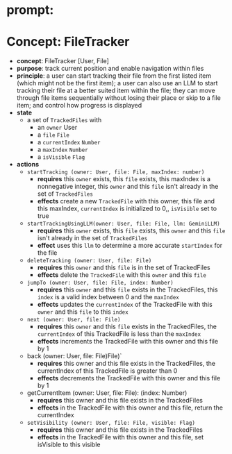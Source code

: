 # prompt:
# Concept: FileTracker

*   **concept**: FileTracker \[User, File]
*   **purpose**: track current position and enable navigation within files
*   **principle**: a user can start tracking their file from the first listed item (which might not be the first item); a user can also use an LLM to start tracking their file at a better suited item within the file; they can move through file items sequentially without losing their place or skip to a file item; and control how progress is displayed
*   **state**
    *   a set of `TrackedFiles` with
	    * an `owner` User
        *   a `file` `File`
        *   a `currentIndex` `Number`
        *   a `maxIndex` `Number`
        *   a `isVisible` `Flag`
*   **actions**
    *   `startTracking (owner: User, file: File, maxIndex: number)`
        *   **requires** this `owner` exists, this `file` exists, this maxIndex is a nonnegative integer, this `owner` and this `file` isn't already in the set of `TrackedFiles`
        *   **effects** create a new `TrackedFile` with this owner, this file and this maxIndex, `currentIndex` is initialized to 0,, `isVisible` set to true
    * `startTrackingUsingLLM(owner: User, file: File, llm: GeminiLLM)`
	    * **requires** this `owner` exists, this `file` exists, this `owner` and this `file` isn't already in the set of `TrackedFiles`
	    * **effect** uses this `llm` to determine a more accurate `startIndex` for the file
    *   `deleteTracking (owner: User, file: File)`
        *   **requires** this `owner` and this `file` is in the set of TrackedFiles
        *   **effects** delete the `TrackedFile` with this `owner` and this `file`
    *   `jumpTo (owner: User, file: File, index: Number)`
        *   **requires** this `owner` and this `file` exists in the TrackedFiles, this `index` is a valid index between 0 and the `maxIndex`
        *   **effects** updates the `currentIndex` of the TrackedFile with this `owner` and this `file` to this `index`
    *   `next (owner: User, file: File)`
        *   **requires** this `owner` and this `file` exists in the TrackedFiles, the `currentIndex` of this TrackedFile is less than the `maxIndex`
        *   **effects** increments the TrackedFile with this owner and this file by 1
    *   back (owner: User, file: File)File)`
        *   **requires** this owner and this file exists in the TrackedFiles, the currentIndex of this TrackedFile is greater than 0
        *   **effects** decrements the TrackedFile with this owner and this file by 1
    *   getCurrentItem (owner: User, file: File): (index: Number)
	    * **requires** this owner and this file exists in the TrackedFiles
        *   **effects** in the TrackedFile with this owner and this file, return the currentIndex
    *   `setVisibility (owner: User, file: File, visible: Flag)`
        *   **requires** this owner and this file exists in the TrackedFiles
        *   **effects** in the TrackedFile with this owner and this file, set isVisible to this visible
